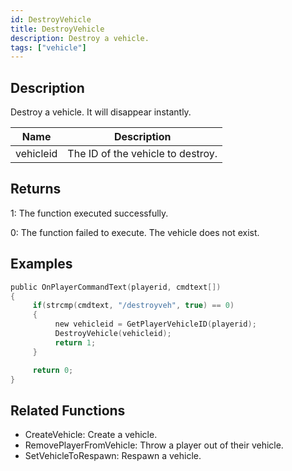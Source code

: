```yaml
---
id: DestroyVehicle
title: DestroyVehicle
description: Destroy a vehicle.
tags: ["vehicle"]
---
```


## Description

Destroy a vehicle. It will disappear instantly.

| Name      | Description                       |
| --------- | --------------------------------- |
| vehicleid | The ID of the vehicle to destroy. |

## Returns

1: The function executed successfully.

0: The function failed to execute. The vehicle does not exist.

## Examples

```c
public OnPlayerCommandText(playerid, cmdtext[])
{
     if(strcmp(cmdtext, "/destroyveh", true) == 0)
     {
          new vehicleid = GetPlayerVehicleID(playerid);
          DestroyVehicle(vehicleid);
          return 1;
     }

     return 0;
}
```

## Related Functions

- CreateVehicle: Create a vehicle.
- RemovePlayerFromVehicle: Throw a player out of their vehicle.
- SetVehicleToRespawn: Respawn a vehicle.
